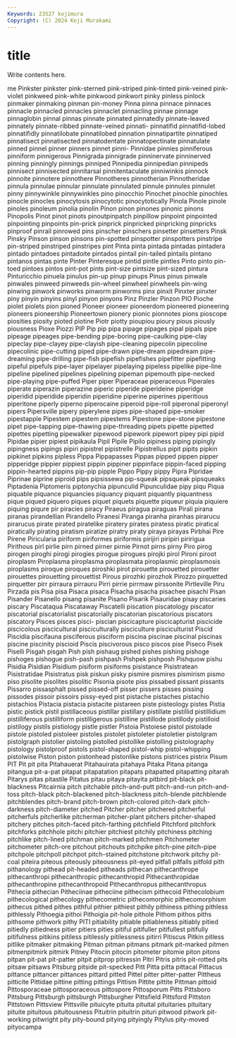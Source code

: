 ```yaml
---
Keywords: 23527 kojimura
Copyright: (C) 2024 Koji Murakami
---
```


# title

Write contents here.



me Pinkster pinkster pink-sterned pink-striped pink-tinted pink-veined pink-violet pinkweed
pink-white pinkwood pinkwort pinky pinless pinlock pinmaker pinmaking pinman pin-money
Pinna pinna pinnace pinnaces pinnacle pinnacled pinnacles pinnaclet pinnacling pinnae
pinnage pinnaglobin pinnal pinnas pinnate pinnated pinnatedly pinnate-leaved pinnately pinnate-ribbed
pinnate-veined pinnati- pinnatifid pinnatifid-lobed pinnatifidly pinnatilobate pinnatilobed pinnation pinnatipartite pinnatiped
pinnatisect pinnatisected pinnatodentate pinnatopectinate pinnatulate pinned pinnel pinner pinners pinnet
pinni- Pinnidae pinnies pinniferous pinniform pinnigerous Pinnigrada pinnigrade pinninervate pinninerved
pinning pinningly pinnings pinniped Pinnipedia pinnipedian pinnipeds pinnisect pinnisected pinnitarsal
pinnitentaculate pinniwinkis pinnock pinnoite pinnotere pinnothere Pinnotheres pinnotherian Pinnotheridae pinnula
pinnulae pinnular pinnulate pinnulated pinnule pinnules pinnulet pinny pinnywinkle pinnywinkles
pino pinocchio Pinochet pinochle pinochles pinocle pinocles pinocytosis pinocytotic pinocytotically
Pinola Pinole pinole pinoles pinoleum pinolia pinolin Pinon pinon pinones
pinonic pinons Pinopolis Pinot pinot pinots pinoutpinpatch pinpillow pinpoint pinpointed
pinpointing pinpoints pin-prick pinprick pinpricked pinpricking pinpricks pinproof pinrail pinrowed
pins pinscher pinschers pinsetter pinsetters Pinsk Pinsky Pinson pinson pinsons
pin-spotted pinspotter pinspotters pinstripe pin-striped pinstriped pinstripes pint Pinta pinta
pintada pintadas pintadera pintado pintadoes pintadoite pintados pintail pin-tailed pintails
pintano pintanos pintas pinte Pinter Pinteresque pintid pintle pintles Pinto
pinto pin-toed pintoes pintos pint-pot pints pint-size pintsize pint-sized pintura
Pinturicchio pinuela pinulus pin-up pinup pinups Pinus pinus pinwale pinwales
pinweed pinweeds pin-wheel pinwheel pinwheels pin-wing pinwing pinwork pinworks pinworm
pinworms pinx pinxit Pinxter pinxter piny pinyin pinyins pinyl pinyon
pinyons Pinz Pinzler Pinzon PIO Pioche piolet piolets pion pioned
Pioneer pioneer pioneerdom pioneered pioneering pioneers pioneership Pioneertown pionery pionic
pionnotes pions pioscope piosities piosity pioted piotine Piotr piotty pioupiou
pioury pious piously piousness Pioxe Piozzi PIP Pip pip pipa
pipage pipages pipal pipals pipe pipeage pipeages pipe-bending pipe-boring pipe-caulking
pipe-clay pipeclay pipe-clayey pipe-clayish pipe-cleaning pipecolin pipecoline pipecolinic pipe-cutting piped
pipe-drawn pipe-dream pipedream pipe-dreaming pipe-drilling pipe-fish pipefish pipefishes pipefitter pipefitting
pipeful pipefuls pipe-layer pipelayer pipelaying pipeless pipelike pipe-line pipeline pipelined
pipelines pipelining pipeman pipemouth pipe-necked pipe-playing pipe-puffed Piper piper Piperaceae
piperaceous Piperales piperate piperazin piperazine piperic piperide piperideine piperidge piperidid
piperidide piperidin piperidine piperine piperines piperitious piperitone piperly piperno piperocaine
piperoid pipe-roll piperonal piperonyl pipers Pipersville pipery piperylene pipes pipe-shaped
pipe-smoker pipestapple Pipestem pipestem pipestems Pipestone pipe-stone pipestone pipet pipe-tapping
pipe-thawing pipe-threading pipets pipette pipetted pipettes pipetting pipewalker pipewood pipework
pipewort pipey pipi pipid Pipidae pipier pipiest pipikaula Pipil Pipile
Pipilo pipiness piping pipingly pipingness pipings pipiri pipistrel pipistrelle Pipistrellus
pipit pipits pipkin pipkinet pipkins pipless Pippa Pippapasses Pippas pipped
pippen pipper pipperidge pippier pippiest pippin pippiner pippinface pippin-faced pipping
pippin-hearted pippins pip-pip pipple Pippo Pippy pippy Pipra Pipridae Piprinae
piprine piproid pips pipsissewa pip-squeak pipsqueak pipsqueaks Piptadenia Piptomeris piptonychia
pipunculid Pipunculidae pipy piqu Piqua piquable piquance piquancies piquancy piquant
piquantly piquantness pique piqued piquero piques piquet piquets piquette piqueur
piquia piquiere piquing piqure pir piracies piracy Piraeus piragua piraguas
Pirali pirana piranas pirandellian Pirandello Piranesi Piranga piranha piranhas pirarucu
pirarucus pirate pirated piratelike piratery pirates piratess piratic piratical piratically
pirating piratism piratize piratry piraty piraya pirayas Pirbhai Pire Pirene
Piricularia piriform piriformes piriformis pirijiri piripiri piririgua Pirithous pirl pirlie
pirn pirned pirner pirnie Pirnot pirns pirny Piro pirog pirogen
piroghi pirogi pirogies pirogue pirogues pirojki pirol Pironi piroot piroplasm
Piroplasma piroplasma piroplasmata piroplasmic piroplasmosis piroplasms piroque piroques piroshki pirot
pirouette pirouetted pirouetter pirouettes pirouetting pirouettist Pirous pirozhki pirozhok Pirozzo
pirquetted pirquetter pirr pirraura pirrauru Pirri pirrie pirrmaw pirssonite Pirtleville
Piru Pirzada pis Pisa pisa Pisaca pisaca Pisacha pisacha pisachee
pisachi Pisan Pisander Pisanello pisang pisanite Pisano Pisarik Pisauridae pisay
piscaries piscary Piscataqua Piscataway Piscatelli piscation piscatology piscator piscatorial piscatorialist
piscatorially piscatorian piscatorious piscators piscatory Pisces pisces pisci- piscian piscicapture
piscicapturist piscicide piscicolous piscicultural pisciculturally pisciculture pisciculturist Piscid Piscidia piscifauna
pisciferous pisciform piscina piscinae piscinal piscinas piscine piscinity piscioid Piscis
piscivorous pisco piscos pise Piseco Pisek Piselli Pisgah pisgah Pish
pish pishaug pished pishes pishing pishoge pishoges pishogue pish-pash pishpash
Pishpek pishposh Pishquow pishu Pisidia Pisidian Pisidium pisiform pisiforms pisistance
Pisistratean Pisistratidae Pisistratus pisk piskun pisky pismire pismires pismirism pismo
piso pisolite pisolites pisolitic Pisonia pisote piss pissabed pissant pissants
Pissarro pissasphalt pissed pissed-off pisser pissers pisses pissing pissodes pissoir
pissoirs pissy-eyed pist pistache pistaches pistachio pistachios Pistacia pistacia pistacite
pistareen piste pisteology pistes Pistia pistic pistick pistil pistillaceous pistillar
pistillary pistillate pistillid pistillidium pistilliferous pistilliform pistilligerous pistilline pistillode pistillody
pistilloid pistilogy pistils pistiology pistle pistler Pistoia Pistoiese pistol pistolade
pistole pistoled pistoleer pistoles pistolet pistoleter pistoletier pistolgram pistolgraph pistolier
pistoling pistolled pistollike pistolling pistolography pistology pistolproof pistols pistol-shaped pistol-whip
pistol-whipping pistolwise Piston piston pistonhead pistonlike pistons pistrices pistrix Pisum
PIT Pit pit pita Pitahauerat Pitahauirata pitahaya Pitaka Pitana pitanga
pitangua pit-a-pat pitapat pitapatation pitapats pitapatted pitapatting pitarah Pitarys pitas
pitastile Pitatus pitau pitaya pitayita pitbird pit-black pit-blackness Pitcairnia pitch
pitchable pitch-and-putt pitch-and-run pitch-and-toss pitch-black pitch-blackened pitch-blackness pitch-blende pitchblende pitchblendes
pitch-brand pitch-brown pitch-colored pitch-dark pitch-darkness pitch-diameter pitched Pitcher pitcher pitchered
pitcherful pitcherfuls pitcherlike pitcherman pitcher-plant pitchers pitcher-shaped pitchery pitches pitch-faced
pitch-farthing pitchfield Pitchford pitchfork pitchforks pitchhole pitchi pitchier pitchiest pitchily
pitchiness pitching pitchlike pitch-lined pitchman pitch-marked pitchmen Pitchometer pitchometer pitch-ore
pitchout pitchouts pitchpike pitch-pine pitch-pipe pitchpole pitchpoll pitchpot pitch-stained pitchstone
pitchwork pitchy pit-coal piteira piteous piteously piteousness pit-eyed pitfall pitfalls
pitfold pith pithanology pithead pit-headed pitheads pithecan pithecanthrope pithecanthropi pithecanthropic
pithecanthropid Pithecanthropidae pithecanthropine pithecanthropoid Pithecanthropus pithecanthropus Pithecia pithecian Pitheciinae pitheciine
pithecism pithecoid Pithecolobium pithecological pithecology pithecometric pithecomorphic pithecomorphism pithecus pithed
pithes pithful pithier pithiest pithily pithiness pithing pithless pithlessly Pithoegia
pithoi Pithoigia pit-hole pithole Pithom pithos piths pithsome pithwork pithy
PITI pitiability pitiable pitiableness pitiably pitied pitiedly pitiedness pitier pitiers
pities pitiful pitifuller pitifullest pitifully pitifulness pitikins pitiless pitilessly pitilessness
pitirri Pitiscus Pitkin pitless pitlike pitmaker pitmaking Pitman pitman pitmans
pitmark pit-marked pitmen pitmenpitmirk pitmirk Pitney Pitocin pitocin pitometer pitomie
piton pitons pitpan pit-pat pit-patter pitpit pitprop pitressin Pitri Pitris
pitris pit-rotted pits pitsaw pitsaws Pitsburg pitside pit-specked Pitt Pitta
pitta pittacal Pittacus pittance pittancer pittances pittard pitted Pittel pitter
pitter-patter Pittheus pitticite Pittidae pittine pitting pittings Pittism Pittite pittite
Pittman pittoid Pittosporaceae pittosporaceous pittospore Pittosporum Pitts Pittsboro Pittsburg Pittsburgh
pittsburgh Pittsburgher Pittsfield Pittsford Pittston Pittstown Pittsview Pittsville pituicyte pituita
pituital pituitaries pituitary pituite pituitous pituitousness Pituitrin pituitrin pituri pitwood
pitwork pit-working pitwright pity pity-bound pitying pityingly Pitylus pity-moved pityocampa
